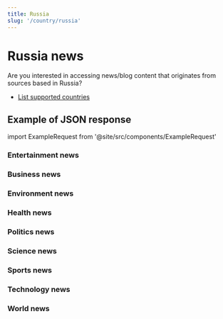 ```yaml
---
title: Russia
slug: '/country/russia'
---
```


# Russia news

Are you interested in accessing news/blog content that originates from sources based in Russia?

- [List supported countries](/get-articles/countries)

## Example of JSON response

import ExampleRequest from '@site/src/components/ExampleRequest'

### Entertainment news
<ExampleRequest url="https://api.apitube.io/v1/news/articles?limit=2&category=news/Arts_and_Entertainment&language=ru"></ExampleRequest>

### Business news
<ExampleRequest url="https://api.apitube.io/v1/news/articles?limit=2&category=news/Business&language=ru"></ExampleRequest>

### Environment news
<ExampleRequest url="https://api.apitube.io/v1/news/articles?limit=2&category=news/Environment&language=ru"></ExampleRequest>

### Health news
<ExampleRequest url="https://api.apitube.io/v1/news/articles?limit=2&category=news/Health&language=ru"></ExampleRequest>

### Politics news
<ExampleRequest url="https://api.apitube.io/v1/news/articles?limit=2&category=news/Politics&language=ru"></ExampleRequest>

### Science news
<ExampleRequest url="https://api.apitube.io/v1/news/articles?limit=2&category=news/Science&language=ru"></ExampleRequest>

### Sports news
<ExampleRequest url="https://api.apitube.io/v1/news/articles?limit=2&category=news/Sports&language=ru"></ExampleRequest>

### Technology news
<ExampleRequest url="https://api.apitube.io/v1/news/articles?limit=2&category=news/Technology&language=ru"></ExampleRequest>

### World news
<ExampleRequest url="https://api.apitube.io/v1/news/articles?limit=2&category=news/World&language=ru"></ExampleRequest>
